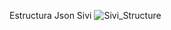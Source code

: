 Estructura Json Sivi
![Sivi_Structure](https://github.com/Nagelit/Sivi/assets/133640573/0c4b7a37-77ba-4fc2-b6dd-1da4ea99e60f)
